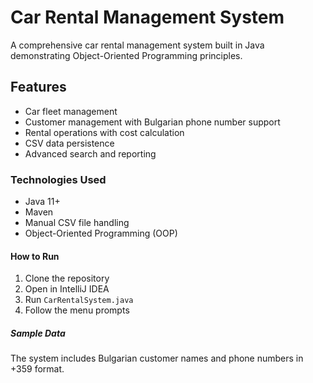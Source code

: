 # Car Rental Management System

A comprehensive car rental management system built in Java demonstrating Object-Oriented Programming principles.

## Features
- Car fleet management
- Customer management with Bulgarian phone number support
- Rental operations with cost calculation
- CSV data persistence 
- Advanced search and reporting

### Technologies Used
- Java 11+
- Maven
- Manual CSV file handling
- Object-Oriented Programming (OOP)

#### How to Run
1. Clone the repository
2. Open in IntelliJ IDEA
3. Run `CarRentalSystem.java`
4. Follow the menu prompts

##### Sample Data
The system includes Bulgarian customer names and phone numbers in +359 format.